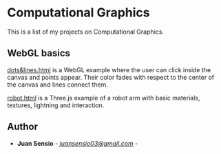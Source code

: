 # Computational Graphics
This is a list of my projects on Computational Graphics.

## WebGL basics

[dots&lines.html](https://juansensio.github.io/AIprojects/DI/CG/dots&lines.html) is a WebGL example where the user can click inside the canvas and
points appear. Their color fades with respect to the center of the canvas
and lines connect them. 

[robot.html](https://juansensio.github.io/AIprojects/DI/CG/robot.html) is a Three.js example of a robot arm with basic
materials, textures, lightning and interaction.

## Author

* **Juan Sensio** - *juansensio03@gmail.com* -
